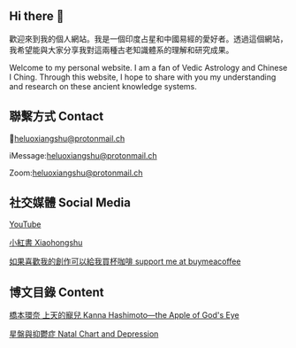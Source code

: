 ## Hi there 👋

歡迎來到我的個人網站。我是一個印度占星和中國易經的愛好者。透過這個網站，我希望能與大家分享我對這兩種古老知識體系的理解和研究成果。

Welcome to my personal website. I am a fan of Vedic Astrology and Chinese I Ching. Through this website, I hope to share with you my understanding and research on these ancient knowledge systems.

## 聯繫方式 Contact
📮heluoxiangshu@protonmail.ch

iMessage:heluoxiangshu@protonmail.ch

Zoom:heluoxiangshu@protonmail.ch

## 社交媒體 Social Media
[YouTube](https://www.youtube.com/channel/UCzROf7CoGqbjQEXmiVlhjyA)

[小紅書 Xiaohongshu](https://www.xiaohongshu.com/user/profile/614710d700000000020211da?xhsshare=CopyLink&appuid=614710d700000000020211da&apptime=1680941008)

[如果喜歡我的創作可以給我買杯咖啡 support me at buymeacoffee](https://www.buymeacoffee.com/Jyotisha/)

## 博文目錄 Content

[橋本環奈 上天的寵兒 Kanna Hashimoto—the Apple of God's Eye](https://github.com/HeLuoXiangShu/Kanna-Hashimoto-the-Apple-of-God-s-Eye/blob/main/README.md)

[星盤與抑鬱症 Natal Chart and Depression](https://github.com/HeLuoXiangShu/Natal-Chart-and-Depression/blob/main/README.md)


